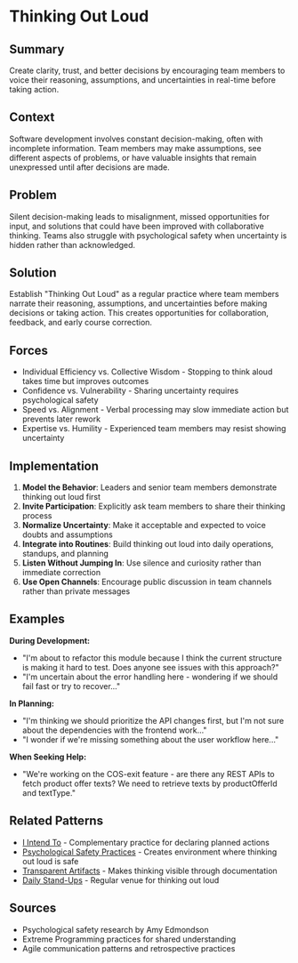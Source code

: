 ---
---
# Thinking Out Loud

## Summary
Create clarity, trust, and better decisions by encouraging team members to voice their reasoning, assumptions, and uncertainties in real-time before taking action.

## Context
Software development involves constant decision-making, often with incomplete information. Team members may make assumptions, see different aspects of problems, or have valuable insights that remain unexpressed until after decisions are made.

## Problem
Silent decision-making leads to misalignment, missed opportunities for input, and solutions that could have been improved with collaborative thinking. Teams also struggle with psychological safety when uncertainty is hidden rather than acknowledged.

## Solution
Establish "Thinking Out Loud" as a regular practice where team members narrate their reasoning, assumptions, and uncertainties before making decisions or taking action. This creates opportunities for collaboration, feedback, and early course correction.

## Forces
- Individual Efficiency vs. Collective Wisdom - Stopping to think aloud takes time but improves outcomes
- Confidence vs. Vulnerability - Sharing uncertainty requires psychological safety
- Speed vs. Alignment - Verbal processing may slow immediate action but prevents later rework
- Expertise vs. Humility - Experienced team members may resist showing uncertainty

## Implementation
1. **Model the Behavior**: Leaders and senior team members demonstrate thinking out loud first
2. **Invite Participation**: Explicitly ask team members to share their thinking process
3. **Normalize Uncertainty**: Make it acceptable and expected to voice doubts and assumptions
4. **Integrate into Routines**: Build thinking out loud into daily operations, standups, and planning
5. **Listen Without Jumping In**: Use silence and curiosity rather than immediate correction
6. **Use Open Channels**: Encourage public discussion in team channels rather than private messages

## Examples
**During Development:**
- "I'm about to refactor this module because I think the current structure is making it hard to test. Does anyone see issues with this approach?"
- "I'm uncertain about the error handling here - wondering if we should fail fast or try to recover..."

**In Planning:**
- "I'm thinking we should prioritize the API changes first, but I'm not sure about the dependencies with the frontend work..."
- "I wonder if we're missing something about the user workflow here..."

**When Seeking Help:**
- "We're working on the COS-exit feature - are there any REST APIs to fetch product offer texts? We need to retrieve texts by productOfferId and textType."

## Related Patterns
- [I Intend To](i-intend-to.md) - Complementary practice for declaring planned actions
- [Psychological Safety Practices](psychological-safety-practices.md) - Creates environment where thinking out loud is safe
- [Transparent Artifacts](transparent-artifacts.md) - Makes thinking visible through documentation
- [Daily Stand-Ups](daily-stand-ups.md) - Regular venue for thinking out loud

## Sources
- Psychological safety research by Amy Edmondson
- Extreme Programming practices for shared understanding
- Agile communication patterns and retrospective practices